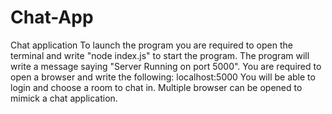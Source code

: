 # Chat-App
Chat application
To launch the program you are required to open the terminal and write "node index.js" to start the program.
The program will write a message saying "Server Running on port 5000".
You are required to open a browser and write the following: localhost:5000
You will be able to login and choose a room to chat in. Multiple browser can be opened to mimick a chat application.
